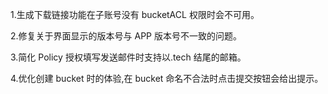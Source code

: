 1.生成下载链接功能在子账号没有 bucketACL 权限时会不可用。

2.修复关于界面显示的版本号与 APP 版本号不一致的问题。

3.简化 Policy 授权填写发送邮件时支持以.tech 结尾的邮箱。

4.优化创建 bucket 时的体验,在 bucket 命名不合法时点击提交按钮会给出提示。
